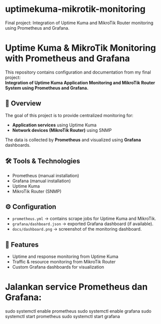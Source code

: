 # uptimekuma-mikrotik-monitoring
Final project: Integration of Uptime Kuma and MikroTik Router monitoring using Prometheus and Grafana.
# Uptime Kuma & MikroTik Monitoring with Prometheus and Grafana

This repository contains configuration and documentation from my final project:  
**Integration of Uptime Kuma Application Monitoring and MikroTik Router System using Prometheus and Grafana.**

## 🚀 Overview
The goal of this project is to provide centralized monitoring for:
- **Application services** using Uptime Kuma
- **Network devices (MikroTik Router)** using SNMP

The data is collected by **Prometheus** and visualized using **Grafana** dashboards.

## 🛠️ Tools & Technologies
- Prometheus (manual installation)
- Grafana (manual installation)
- Uptime Kuma
- MikroTik Router (SNMP)

## ⚙️ Configuration
- `prometheus.yml` → contains scrape jobs for Uptime Kuma and MikroTik.
- `grafana/dashboard.json` → exported Grafana dashboard (if available).
- `docs/dashboard.png` → screenshot of the monitoring dashboard.

## 📌 Features
- Uptime and response monitoring from Uptime Kuma
- Traffic & resource monitoring from MikroTik Router
- Custom Grafana dashboards for visualization
# Jalankan service Prometheus dan Grafana:
sudo systemctl enable prometheus
sudo systemctl enable grafana
sudo systemctl start prometheus
sudo systemctl start grafana
